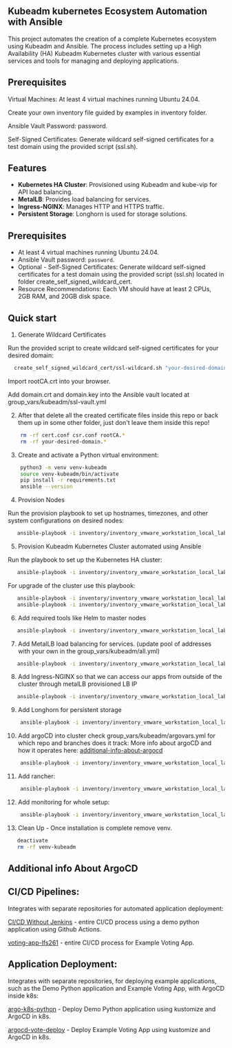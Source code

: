 ## Kubeadm kubernetes Ecosystem Automation with Ansible

This project automates the creation of a complete Kubernetes ecosystem using Kubeadm and Ansible. 
The process includes setting up a High Availability (HA) Kubeadm Kubernetes cluster with various essential services and tools for managing and deploying applications.

## Prerequisites

Virtual Machines: At least 4 virtual machines running Ubuntu 24.04.

Create your own inventory file guided by examples in inventory folder.

Ansible Vault Password: password.

Self-Signed Certificates: Generate wildcard self-signed certificates for a test domain using the provided script (ssl.sh).


## Features

- **Kubernetes HA Cluster**: Provisioned using Kubeadm and kube-vip for API load balancing.
- **MetalLB**: Provides load balancing for services.
- **Ingress-NGINX**: Manages HTTP and HTTPS traffic.
- **Persistent Storage**: Longhorn is used for storage solutions.

## Prerequisites

- At least 4 virtual machines running Ubuntu 24.04.
- Ansible Vault password: `password`.
- Optional - Self-Signed Certificates: Generate wildcard self-signed certificates for a test domain using the provided script (ssl.sh) located in folder create_self_signed_wildcard_cert.
- Resource Recommendations: Each VM should have at least 2 CPUs, 2GB RAM, and 20GB disk space.


## Quick start
1. Generate Wildcard Certificates

Run the provided script to create wildcard self-signed certificates for your desired domain:
```bash
  create_self_signed_wildcard_cert/ssl-wildcard.sh "your-desired-domain"
```

Import rootCA.crt into your browser.

Add domain.crt and domain.key into the Ansible vault located at group_vars/kubeadm/ssl-vault.yml

2. After that delete all the created certificate files inside this repo or back them up in some other folder, just don't leave them inside this repo!
```bash
    rm -rf cert.conf csr.conf rootCA.*
    rm -rf your-desired-domain.*
```

3. Create and activate a Python virtual environment:
```bash
    python3 -m venv venv-kubeadm
    source venv-kubeadm/bin/activate
    pip install -r requirements.txt
    ansible --version
```

4. Provision Nodes

Run the provision playbook to set up hostnames, timezones, and other system configurations on desired nodes:
 ```bash
    ansible-playbook -i inventory/inventory_vmware_workstation_local_lab.ini  preinstall.yml --tags provision -kK --ask-vault-pass
```

5. Provision Kubeadm Kubernetes Cluster automated using Ansible

Run the playbook to set up the Kubernetes HA cluster:
 ```bash
    ansible-playbook -i inventory/inventory_vmware_workstation_local_lab.ini  postinstall.yml --tags install_services_and_form_cluster --ask-vault-pass
```

For upgrade of the cluster use this playbook:
 ```bash
    ansible-playbook -i inventory/inventory_vmware_workstation_local_lab.ini  postinstall.yml --tags upgrade_control_plane_nodes --ask-vault-pass
    ansible-playbook -i inventory/inventory_vmware_workstation_local_lab.ini  postinstall.yml --tags upgrade_worker_nodes --ask-vault-pass
```

6. Add required tools like Helm to master nodes

 ```bash
    ansible-playbook -i inventory/inventory_vmware_workstation_local_lab.ini  postinstall.yml --tags install_tools --ask-vault-pass
```

7. Add MetalLB load balancing for services.  (update pool of addresses with your own in the group_vars/kubeadm/all.yml)

 ```bash
    ansible-playbook -i inventory/inventory_vmware_workstation_local_lab.ini  postinstall.yml --tags install_metallb --ask-vault-pass
```

8. Add Ingress-NGINX so that we can access our apps from outside of the cluster through metalLB provisioned LB IP
 ```bash
    ansible-playbook -i inventory/inventory_vmware_workstation_local_lab.ini  postinstall.yml --tags install_nginx_controller --ask-vault-pass
```

9. Add Longhorn for persistent storage
```bash
    ansible-playbook -i inventory/inventory_vmware_workstation_local_lab.ini  postinstall.yml --tags install_longhorn --ask-vault-pass
```

10. Add argoCD into cluster check group_vars/kubeadm/argovars.yml for which repo and branches does it track:
    More info about argoCD and how it operates here: [additional-info-about-argocd](https://github.com/tinhutins/kubernetes?tab=readme-ov-file#additional-info-about-argocd)
```bash
    ansible-playbook -i inventory/inventory_vmware_workstation_local_lab.ini  postinstall.yml --tags install_argocd --ask-vault-pass
```

11. Add rancher:
```bash
    ansible-playbook -i inventory/inventory_vmware_workstation_local_lab.ini  postinstall.yml --tags install_rancher --ask-vault-pass
```

12. Add monitoring for whole setup:
```bash
    ansible-playbook -i inventory/inventory_vmware_workstation_local_lab.ini  postinstall.yml --tags install_k8s_prometheus_grafana_loki --ask-vault-pass
```

13. Clean Up - Once installation is complete remove venv.
```bash
   deactivate
   rm -rf venv-kubeadm
```

## Additional info About ArgoCD

## CI/CD Pipelines: 
Integrates with separate repositories for automated application deployment:

[CI/CD Without Jenkins](https://github.com/tinhutins/ci-cd-without-jenkins) - entire CI/CD process using a demo python application  using Github Actions.

[voting-app-lfs261](https://github.com/tinhutins/voting-app-lfs261) - entire CI/CD process for Example Voting App.

## Application Deployment:
Integrates with separate repositories, for deploying example applications, such as the Demo Python application and Example Voting App, with ArgoCD inside k8s:

[argo-k8s-python](https://github.com/tinhutins/argo-k8s-python) - Deploy Demo Python application using kustomize and ArgoCD in k8s.

[argocd-vote-deploy](https://github.com/tinhutins/argocd-vote-deploy) -  Deploy Example Voting App using kustomize and ArgoCD in k8s.
